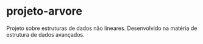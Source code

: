 # projeto-arvore
Projeto sobre estruturas de dados não lineares. Desenvolvido na matéria de estrutura de dados avançados.
